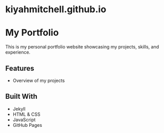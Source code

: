 # kiyahmitchell.github.io

# My Portfolio

This is my personal portfolio website showcasing my projects, skills, and experience.

## Features
- Overview of my projects

## Built With
- Jekyll
- HTML & CSS
- JavaScript
- GitHub Pages
